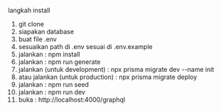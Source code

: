 langkah install

1. git clone
2. siapakan database
3. buat file .env
4. sesuaikan path di .env sesuai di .env.example
5. jalankan : npm install
6. jalankan : npm run generate
7. jalankan (untuk development) : npx prisma migrate dev --name init
8. atau jalankan (untuk production) : npx prisma migrate deploy
9. jalankan : npm run seed
10. jalankan : npm run dev
11. buka : http://localhost:4000/graphql
